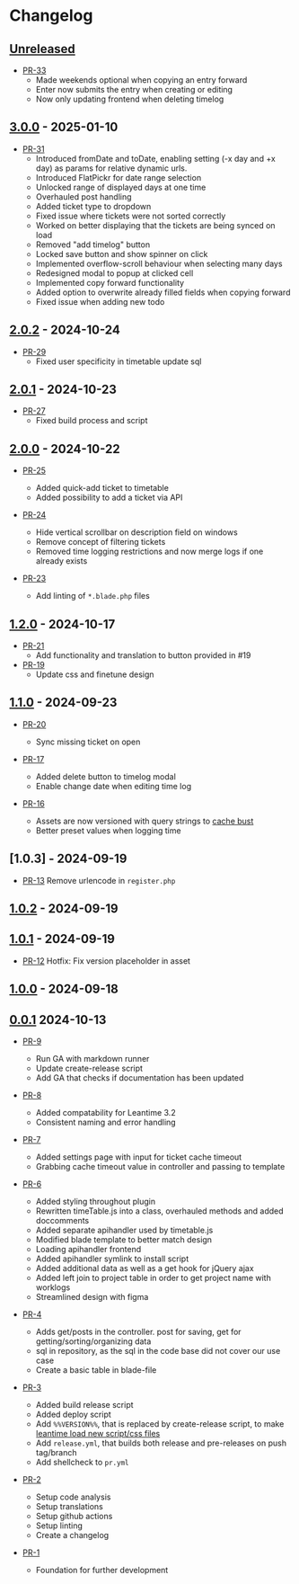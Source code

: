 # Changelog

## [Unreleased]

* [PR-33](https://github.com/ITK-Leantime/leantime-timetable/pull/33)
  * Made weekends optional when copying an entry forward
  * Enter now submits the entry when creating or editing
  * Now only updating frontend when deleting timelog

## [3.0.0] - 2025-01-10

* [PR-31](https://github.com/ITK-Leantime/leantime-timetable/pull/31)
  * Introduced fromDate and toDate, enabling setting (-x day and +x day) as params for relative dynamic urls.
  * Introduced FlatPickr for date range selection
  * Unlocked range of displayed days at one time
  * Overhauled post handling
  * Added ticket type to dropdown
  * Fixed issue where tickets were not sorted correctly
  * Worked on better displaying that the tickets are being synced on load
  * Removed "add timelog" button
  * Locked save button and show spinner on click
  * Implemented overflow-scroll behaviour when selecting many days
  * Redesigned modal to popup at clicked cell
  * Implemented copy forward functionality
  * Added option to overwrite already filled fields when copying forward
  * Fixed issue when adding new todo

## [2.0.2] - 2024-10-24

* [PR-29](https://github.com/ITK-Leantime/leantime-timetable/pull/29)
  * Fixed user specificity in timetable update sql

## [2.0.1] - 2024-10-23

* [PR-27](https://github.com/ITK-Leantime/leantime-timetable/pull/27)
  * Fixed build process and script

## [2.0.0] - 2024-10-22

* [PR-25](https://github.com/ITK-Leantime/leantime-timetable/pull/25)
  * Added quick-add ticket to timetable
  * Added possibility to add a ticket via API

* [PR-24](https://github.com/ITK-Leantime/leantime-timetable/pull/24)
  * Hide vertical scrollbar on description field on windows
  * Remove concept of filtering tickets
  * Removed time logging restrictions and now merge logs if one already exists
* [PR-23](https://github.com/ITK-Leantime/leantime-timetable/pull/23)
  * Add linting of `*.blade.php` files

## [1.2.0] - 2024-10-17

* [PR-21](https://github.com/ITK-Leantime/leantime-timetable/pull/21)
  * Add functionality and translation to button provided in #19
* [PR-19](https://github.com/ITK-Leantime/leantime-timetable/pull/19)
  * Update css and finetune design

## [1.1.0] - 2024-09-23

* [PR-20](https://github.com/ITK-Leantime/leantime-timetable/pull/20)
  * Sync missing ticket on open

* [PR-17](https://github.com/ITK-Leantime/leantime-timetable/pull/17)
  * Added delete button to timelog modal
  * Enable change date when editing time log

* [PR-16](https://github.com/ITK-Leantime/leantime-timetable/pull/16)
  * Assets are now versioned with query strings to [cache bust](https://www.keycdn.com/support/what-is-cache-busting#1-file-name-versioning)
  * Better preset values when logging time

## [1.0.3] - 2024-09-19

* [PR-13](https://github.com/ITK-Leantime/leantime-timetable/pull/14)
  Remove urlencode in `register.php`

## [1.0.2] - 2024-09-19

## [1.0.1] - 2024-09-19

* [PR-12](https://github.com/ITK-Leantime/leantime-timetable/pull/12)
  Hotfix: Fix version placeholder in asset

## [1.0.0] - 2024-09-18

## [0.0.1] 2024-10-13

* [PR-9](https://github.com/ITK-Leantime/leantime-timetable/pull/10)
  * Run GA with markdown runner
  * Update create-release script
  * Add GA that checks if documentation has been updated

* [PR-8](https://github.com/ITK-Leantime/leantime-timetable/pull/8)
  * Added compatability for Leantime 3.2
  * Consistent naming and error handling

* [PR-7](https://github.com/ITK-Leantime/leantime-timetable/pull/7)
  * Added settings page with input for ticket cache timeout
  * Grabbing cache timeout value in controller and passing to template

* [PR-6](https://github.com/ITK-Leantime/leantime-timetable/pull/6)
  * Added styling throughout plugin
  * Rewritten timeTable.js into a class, overhauled methods and added doccomments
  * Added separate apihandler used by timetable.js
  * Modified blade template to better match design
  * Loading apihandler frontend
  * Added apihandler symlink to install script
  * Added additional data as well as a get hook for jQuery ajax
  * Added left join to project table in order to get project name with worklogs
  * Streamlined design with figma

* [PR-4](https://github.com/ITK-Leantime/leantime-timetable/pull/4)
  * Adds get/posts in the controller. post for saving, get for getting/sorting/organizing data
  * sql in repository, as the sql in the code base did not cover our use case
  * Create a basic table in blade-file

* [PR-3](https://github.com/ITK-Leantime/leantime-timetable/pull/5)
  * Added build release script
  * Added deploy script
  * Add `%%VERSION%%`, that is replaced by create-release script, to make [leantime load new script/css files](https://www.keycdn.com/support/what-is-cache-busting)
  * Add `release.yml`, that builds both release and pre-releases on push tag/branch
  * Add shellcheck to `pr.yml`

* [PR-2](https://github.com/ITK-Leantime/leantime-timetable/pull/2)
  * Setup code analysis
  * Setup translations
  * Setup github actions
  * Setup linting
  * Create a changelog

* [PR-1](https://github.com/ITK-Leantime/leantime-timetable/pull/1)
  * Foundation for further development

[Unreleased]: https://github.com/ITK-Leantime/leantime-timetable/compare/3.0.0...HEAD
[3.0.0]: https://github.com/ITK-Leantime/leantime-timetable/compare/2.0.2...3.0.0
[2.0.2]: https://github.com/ITK-Leantime/leantime-timetable/compare/2.0.1...2.0.2
[2.0.1]: https://github.com/ITK-Leantime/leantime-timetable/compare/2.0.0...2.0.1
[2.0.0]: https://github.com/ITK-Leantime/leantime-timetable/compare/1.2.0...2.0.0
[1.2.0]: https://github.com/ITK-Leantime/leantime-timetable/compare/1.1.0...1.2.0
[1.1.0]: https://github.com/ITK-Leantime/leantime-timetable/compare/1.0.2...1.1.0
[1.0.2]: https://github.com/ITK-Leantime/leantime-timetable/compare/1.0.1...1.0.2
[1.0.1]: https://github.com/ITK-Leantime/leantime-timetable/compare/1.0.0...1.0.1
[1.0.0]: https://github.com/ITK-Leantime/leantime-timetable/compare/0.0.1...1.0.0
[0.0.1]: https://github.com/ITK-Leantime/leantime-timetable/releases/tag/0.0.1
